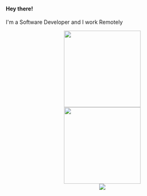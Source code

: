 #### Hey there!
<p>
  I'm a Software Developer and I work Remotely
</p>
<p align="center">
<img height="200" width="auto" src="https://github-readme-stats.vercel.app/api?username=zihaarn&show_icons=true&count_private=true&theme=darcula&hide_border=true&hide=issues,contribs&bg_color=00000000"><br/>
<img height="200" width="auto" src="https://github-readme-stats.vercel.app/api/top-langs/?username=zihaarn&layout=compact&hide_border=true&theme=darcula&bg_color=00000000&langs_count=6&hide=jupyter%20notebook,tex,css,php"><br/>
<img src="https://github-readme-streak-stats.herokuapp.com?user=zihaarn&theme=darcula&hide_border=true&background=FFFFFF00">
</p>

